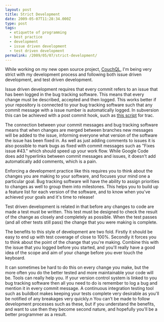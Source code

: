 ```yaml
---
layout: post
title: Strict Development
date: 2009-05-07T11:28:34.000Z
type: post
tags:
  - etiquette of programming
  - best practice
  - development
  - issue driven development
  - test driven development
permalink: /2009/05/07/strict-development/
---
```

While working on my new open source project, [CouchQL](http://code.google.com/p/couchql/), I'm being very strict with my development process and following both issue driven development, and test driven development.

Issue driven development requires that every commit refers to an issue that has been logged in the bug tracking software. This means that every change must be described, accepted and then logged. This works better if your repository is connected to your bug tracking software such that any commit message with a issue number is automatically logged. In subversion this can be achieved with a post commit hook, such as [this script](http://trac.edgewall.org/browser/trunk/contrib/trac-post-commit-hook) for trac.

The connection between your commit messages and bug tracking software means that when changes are merged between branches new messages will be added to the issue, informing everyone what version of the software the issue has been fixed in. As well as just adding comments to issues it is also possible to mark bugs as fixed with commit messages such as "Fixes issue #43." which should speed up your work flow. While Google Code does add hyperlinks between commit messages and issues, it doesn't add automatically add comments, which is a pain.

Enforcing a development practice like this requires you to think about the changes you are making to your software, and focuses your mind one a particular goal. Bug tracking software will have the ability to assign priorities to changes as well to group them into milestones. This helps you to build up a feature list for each version of the software, and to know when you've achieved your goals and it's time to release!

Test driven development is related in that before any changes to code are made a test must be written. This test must be designed to check the result of the change as closely and completely as possible. When the test passes (and all other tests still pass) the change that you were making is complete.

The benefits to this style of development are two fold. Firstly it should be easy to end up with test coverage of close to 100%. Secondly it forces you to think about the point of the change that you're making. Combine this with the issue that you logged before you started, and you'll really have a good idea of the scope and aim of your change before you ever touch the keyboard.

It can sometimes be hard to do this on every change you make, but the more often you do the better tested and more maintainable your code will be. Tools can really help you. If your version control system is linked to you bug tracking software then all you need to do is remember to log a bug and mention it in every commit message.  A continuous integration testing tool such as buildbot makes keeping your tests complete very desirable as you'll be notified of any breakages very quickly.n
You can't be made to follow development processes such as these, but if you understand the benefits, and want to use then they become second nature, and hopefully you'll be a better programmer as a result.
